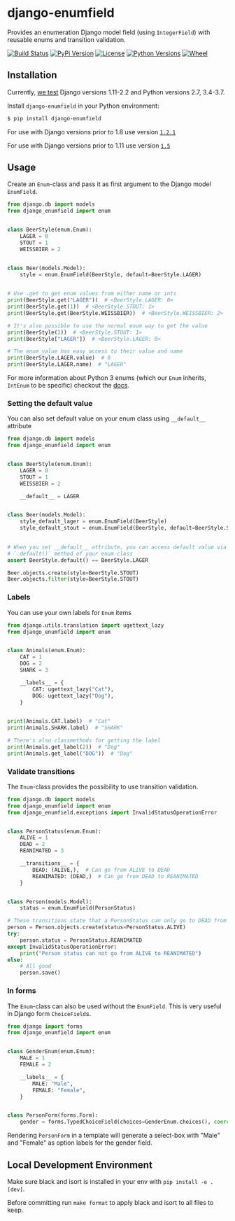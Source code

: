 # django-enumfield

Provides an enumeration Django model field (using `IntegerField`) with reusable enums and transition validation.

[![Build Status](https://travis-ci.org/5monkeys/django-enumfield.svg?branch=master)](https://travis-ci.org/5monkeys/django-enumfield)
[![PyPi Version](https://img.shields.io/pypi/v/django-enumfield.svg)](https://pypi.python.org/pypi/django-enumfield)
[![License](https://img.shields.io/pypi/l/django-enumfield.svg)](https://pypi.python.org/pypi/django-enumfield)
[![Python Versions](https://img.shields.io/pypi/pyversions/django-enumfield.svg)](https://pypi.python.org/pypi/django-enumfield)
[![Wheel](https://img.shields.io/pypi/wheel/django-enumfield.svg)](https://pypi.python.org/pypi/django-enumfield)


Installation
------------

Currently, [we test](https://travis-ci.org/5monkeys/django-enumfield) Django versions 1.11-2.2 and Python versions 2.7, 3.4-3.7.

Install `django-enumfield` in your Python environment:

```sh
$ pip install django-enumfield
```

For use with Django versions prior to 1.8 use version 
[`1.2.1`](https://github.com/5monkeys/django-enumfield/tree/1.2.1)

For use with Django versions prior to 1.11 use version 
[`1.5`](https://github.com/5monkeys/django-enumfield/tree/1.5)

Usage
-----

Create an `Enum`-class and pass it as first argument to the Django model `EnumField`.

```python
from django.db import models
from django_enumfield import enum


class BeerStyle(enum.Enum):
    LAGER = 0
    STOUT = 1
    WEISSBIER = 2


class Beer(models.Model):
    style = enum.EnumField(BeerStyle, default=BeerStyle.LAGER)
    

# Use .get to get enum values from either name or ints
print(BeerStyle.get("LAGER"))  # <BeerStyle.LAGER: 0>
print(BeerStyle.get(1))  # <BeerStyle.STOUT: 1>
print(BeerStyle.get(BeerStyle.WEISSBIER))  # <BeerStyle.WEISSBIER: 2>

# It's also possible to use the normal enum way to get the value
print(BeerStyle(1))  # <BeerStyle.STOUT: 1>
print(BeerStyle["LAGER"])  # <BeerStyle.LAGER: 0>

# The enum value has easy access to their value and name
print(BeerStyle.LAGER.value)  # 0
print(BeerStyle.LAGER.name)  # "LAGER"
```

For more information about Python 3 enums 
(which our `Enum` inherits, `IntEnum` to be specific) 
checkout the [docs](https://docs.python.org/3/library/enum.html).


### Setting the default value

You can also set default value on your enum class using `__default__`
attribute

```python
from django.db import models
from django_enumfield import enum


class BeerStyle(enum.Enum):
    LAGER = 0
    STOUT = 1
    WEISSBIER = 2

    __default__ = LAGER


class Beer(models.Model):
    style_default_lager = enum.EnumField(BeerStyle)
    style_default_stout = enum.EnumField(BeerStyle, default=BeerStyle.STOUT)
    

# When you set __default__ attribute, you can access default value via
# `.default()` method of your enum class
assert BeerStyle.default() == BeerStyle.LAGER

Beer.objects.create(style=BeerStyle.STOUT)
Beer.objects.filter(style=BeerStyle.STOUT)
```

### Labels

You can use your own labels for `Enum` items

```python
from django.utils.translation import ugettext_lazy
from django_enumfield import enum


class Animals(enum.Enum):
    CAT = 1
    DOG = 2
    SHARK = 3

    __labels__ = {
        CAT: ugettext_lazy("Cat"),
        DOG: ugettext_lazy("Dog"),
    }
    

print(Animals.CAT.label)  # "Cat"
print(Animals.SHARK.label)  # "SHARK"

# There's also classmethods for getting the label 
print(Animals.get_label(2))  # "Dog"
print(Animals.get_label("DOG"))  # "Dog"
```

### Validate transitions

The `Enum`-class provides the possibility to use transition validation.

```python
from django.db import models
from django_enumfield import enum
from django_enumfield.exceptions import InvalidStatusOperationError


class PersonStatus(enum.Enum):
    ALIVE = 1
    DEAD = 2
    REANIMATED = 3

    __transitions__ = {
        DEAD: (ALIVE,),  # Can go from ALIVE to DEAD
        REANIMATED: (DEAD,)  # Can go from DEAD to REANIMATED
    }


class Person(models.Model):
    status = enum.EnumField(PersonStatus)

# These transitions state that a PersonStatus can only go to DEAD from ALIVE and to REANIMATED from DEAD.
person = Person.objects.create(status=PersonStatus.ALIVE)
try:
    person.status = PersonStatus.REANIMATED
except InvalidStatusOperationError:
    print("Person status can not go from ALIVE to REANIMATED")
else:
    # All good
    person.save()
```

### In forms

The `Enum`-class can also be used without the `EnumField`. This is very useful in Django form `ChoiceField`s.

```python
from django import forms
from django_enumfield import enum


class GenderEnum(enum.Enum):
    MALE = 1
    FEMALE = 2

    __labels__ = {
        MALE: "Male",
        FEMALE: "Female",
    }


class PersonForm(forms.Form):
    gender = forms.TypedChoiceField(choices=GenderEnum.choices(), coerce=int)
```

Rendering `PersonForm` in a template will generate a select-box with "Male" and "Female" as option labels for the gender field.


Local Development Environment
-----------------------------

Make sure black and isort is installed in your env with `pip install -e .[dev]`.

Before committing run `make format` to apply black and isort to all files to keep.
